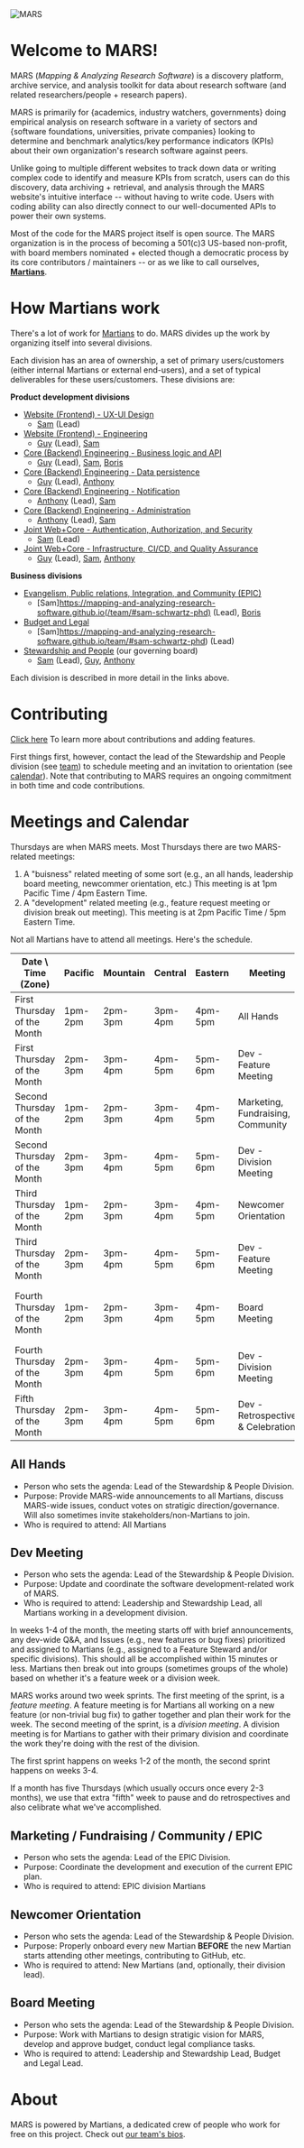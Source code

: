 <img src="https://mapping-and-analyzing-research-software.github.io/mars_logo_color.png" style="margin-left: auto; margin-right: auto;" alt="MARS" />

# Welcome to MARS!

MARS (*Mapping & Analyzing Research Software*) is a discovery platform, archive service, and analysis toolkit for data about research software (and related researchers/people + research papers).

MARS is primarily for {academics, industry watchers, governments} doing empirical analysis on research software in a variety of sectors and {software foundations, universities, private companies} looking to determine and benchmark analytics/key performance indicators (KPIs) about their own organization's research software against peers.

Unlike going to multiple different websites to track down data or writing complex code to identify and measure KPIs from scratch, users can do this discovery, data archiving + retrieval, and analysis through the MARS website's intuitive interface -- without having to write code. Users with coding ability can also directly connect to our well-documented APIs to power their own systems.

Most of the code for the MARS project itself is open source. The MARS organization is in the process of becoming a 501(c)3 US-based non-profit, with board members nominated + elected though a democratic process by its core contributors / maintainers -- or as we like to call ourselves, **[Martians](https://mapping-and-analyzing-research-software.github.io/team/)**.

# How Martians work

There's a lot of work for [Martians](https://mapping-and-analyzing-research-software.github.io/team/) to do. MARS divides up the work by organizing itself into several divisions.

Each division has an area of ownership, a set of primary users/customers (either internal Martians or external end-users), and a set of typical deliverables for these users/customers. These divisions are:

**Product development divisions**
- [Website (Frontend) -  UX-UI Design](https://mapping-and-analyzing-research-software.github.io/divisions/web-design/)
    - [Sam](https://mapping-and-analyzing-research-software.github.io/team/#sam-schwartz-phd) (Lead)
- [Website (Frontend) -  Engineering](https://mapping-and-analyzing-research-software.github.io/divisions/web-engr/)
    - [Guy](https://mapping-and-analyzing-research-software.github.io/team/#guy-pavlov) (Lead), [Sam](https://mapping-and-analyzing-research-software.github.io/team/#sam-schwartz-phd)
- [Core (Backend) Engineering - Business logic and API](https://mapping-and-analyzing-research-software.github.io/divisions/core-engr-biz-logic/)
    - [Guy](https://mapping-and-analyzing-research-software.github.io/team/#guy-pavlov) (Lead), [Sam](https://mapping-and-analyzing-research-software.github.io/team/#sam-schwartz-phd), [Boris](https://mapping-and-analyzing-research-software.github.io/team/#boris-veytsman-phd)
- [Core (Backend) Engineering - Data persistence](https://mapping-and-analyzing-research-software.github.io/divisions/core-engr-data/)
    - [Guy](https://mapping-and-analyzing-research-software.github.io/team/#guy-pavlov) (Lead), [Anthony](https://mapping-and-analyzing-research-software.github.io/team/#anthony-dario)
- [Core (Backend) Engineering - Notification](https://mapping-and-analyzing-research-software.github.io/divisions/core-engr-notification/)
    - [Anthony](https://mapping-and-analyzing-research-software.github.io/team/#anthony-dario) (Lead), [Sam](https://mapping-and-analyzing-research-software.github.io/team/#sam-schwartz-phd)
- [Core (Backend) Engineering - Administration](https://mapping-and-analyzing-research-software.github.io/divisions/core-engr-admin/)
    - [Anthony](https://mapping-and-analyzing-research-software.github.io/team/#anthony-dario) (Lead), [Sam](https://mapping-and-analyzing-research-software.github.io/team/#sam-schwartz-phd)
- [Joint Web+Core - Authentication, Authorization, and Security](https://mapping-and-analyzing-research-software.github.io/divisions/joint-engr-security/)
    - [Sam](https://mapping-and-analyzing-research-software.github.io/team/#sam-schwartz-phd) (Lead)
- [Joint Web+Core - Infrastructure, CI/CD, and Quality Assurance](https://mapping-and-analyzing-research-software.github.io/divisions/joint-engr-dev-ops/)
    - [Guy](https://mapping-and-analyzing-research-software.github.io/team/#guy-pavlov) (Lead), [Sam](https://mapping-and-analyzing-research-software.github.io/team/#sam-schwartz-phd), [Anthony](https://mapping-and-analyzing-research-software.github.io/team/#anthony-dario)

**Business divisions**
- [Evangelism, Public relations, Integration, and Community (EPIC)](https://mapping-and-analyzing-research-software.github.io/divisions/epic/)
    - [Sam]https://mapping-and-analyzing-research-software.github.io(/team/#sam-schwartz-phd) (Lead), [Boris](https://mapping-and-analyzing-research-software.github.io/team/#boris-veytsman-phd)
- [Budget and Legal](https://mapping-and-analyzing-research-software.github.io/divisions/budget-and-legal/)
    - [Sam]https://mapping-and-analyzing-research-software.github.io/team/#sam-schwartz-phd) (Lead)
- [Stewardship and People](https://mapping-and-analyzing-research-software.github.io/divisions/stewardship/) (our governing board)
    - [Sam](https://mapping-and-analyzing-research-software.github.io/team/#sam-schwartz-phd) (Lead), [Guy](https://mapping-and-analyzing-research-software.github.io/team/#guy-pavlov), [Anthony](https://mapping-and-analyzing-research-software.github.io/team/#anthony-dario)

Each division is described in more detail in the links above.

# Contributing

[Click here](https://mapping-and-analyzing-research-software.github.io/contribute/) To learn more about contributions and adding features.

First things first, however, contact the lead of the Stewardship and People division (see [team](https://mapping-and-analyzing-research-software.github.io/team/)) to schedule meeting and an invitation to orientation (see [calendar](https://mapping-and-analyzing-research-software.github.io#meetings-and-calendar)). Note that contributing to MARS requires an ongoing commitment in both time and code contributions.

# Meetings and Calendar

Thursdays are when MARS meets. Most Thursdays there are two MARS-related meetings:

1. A "buisness" related meeting of some sort (e.g., an all hands, leadership board meeting, newcommer orientation, etc.) This meeting is at 1pm Pacific Time / 4pm Eastern Time.
2. A "development" related meeting (e.g., feature request meeting or division break out meeting). This meeting is at 2pm Pacific Time / 5pm Eastern Time.

Not all Martians have to attend all meetings. Here's the schedule.

| Date \ Time (Zone)           | Pacific | Mountain | Central | Eastern | Meeting                           | Mandatory Attendance For                 | Typical Invite List           |
|------------------------------|---------|----------|---------|---------|-----------------------------------|------------------------------------------|-------------------------------|
| First Thursday of the Month  | 1pm-2pm | 2pm-3pm  | 3pm-4pm | 4pm-5pm | All Hands                         | All Martians                             | Martians                      |
| First Thursday of the Month  | 2pm-3pm | 3pm-4pm  | 4pm-5pm | 5pm-6pm | Dev - Feature Meeting             | All Dev Divisions                        | Only Devs                     |
| Second Thursday of the Month | 1pm-2pm | 2pm-3pm  | 3pm-4pm | 4pm-5pm | Marketing, Fundraising, Community | EPIC                                     | Martians                      |
| Second Thursday of the Month | 2pm-3pm | 3pm-4pm  | 4pm-5pm | 5pm-6pm | Dev - Division Meeting            | All Dev Divisions                        | Only Devs                     |
| Third Thursday of the Month  | 1pm-2pm | 2pm-3pm  | 3pm-4pm | 4pm-5pm | Newcomer Orientation              | Stewardship Lead and Newcomers           | Stewardship, Leads, Newcomers |
| Third Thursday of the Month  | 2pm-3pm | 3pm-4pm  | 4pm-5pm | 5pm-6pm | Dev - Feature Meeting             | All Dev Divisions                        | Only Devs                     |
| Fourth Thursday of the Month | 1pm-2pm | 2pm-3pm  | 3pm-4pm | 4pm-5pm | Board Meeting                     | Stewardship & Leadership, Budget & Legal | Martians                      |
| Fourth Thursday of the Month | 2pm-3pm | 3pm-4pm  | 4pm-5pm | 5pm-6pm | Dev - Division Meeting            | All Dev Divisions                        | Only Devs                     |
| Fifth Thursday of the Month  | 2pm-3pm | 3pm-4pm  | 4pm-5pm | 5pm-6pm | Dev - Retrospective & Celebration | All Dev Divisions                        | Only Devs                     |

## All Hands

* Person who sets the agenda: Lead of the Stewardship & People Division.
* Purpose: Provide MARS-wide announcements to all Martians, discuss MARS-wide issues, conduct votes on stratigic direction/governance. Will also sometimes invite stakeholders/non-Martians to join.
* Who is required to attend: All Martians

## Dev Meeting

* Person who sets the agenda: Lead of the Stewardship & People Division.
* Purpose: Update and coordinate the software development-related work of MARS.
* Who is required to attend: Leadership and Stewardship Lead, all Martians working in a development division.

In weeks 1-4 of the month, the meeting starts off with brief announcements, any dev-wide Q&A, and Issues (e.g., new features or bug fixes) prioritized and assigned to Martians (e.g., assigned to a Feature Steward and/or specific divisions). This should all be accomplished within 15 minutes or less. Martians then break out into groups (sometimes groups of the whole) based on whether it's a feature week or a division week.

MARS works around two week sprints.
The first meeting of the sprint, is a *feature meeting*. A feature meeting is for Martians all working on a new feature (or non-trivial bug fix) to gather together and plan their work for the week.
The second meeting of the sprint, is a *division meeting*. A division meeting is for Martians to gather with their primary division and coordinate the work they're doing with the rest of the division.

The first sprint happens on weeks 1-2 of the month, the second sprint happens on weeks 3-4.

If a month has five Thursdays (which usually occurs once every 2-3 months), we use that extra "fifth" week to pause and do retrospectives and also celibrate what we've accomplished.

## Marketing / Fundraising / Community / EPIC

* Person who sets the agenda: Lead of the EPIC Division.
* Purpose: Coordinate the development and execution of the current EPIC plan.
* Who is required to attend: EPIC division Martians

## Newcomer Orientation

* Person who sets the agenda: Lead of the Stewardship & People Division.
* Purpose: Properly onboard every new Martian **BEFORE** the new Martian starts attending other meetings, contributing to GitHub, etc.
* Who is required to attend: New Martians (and, optionally, their division lead).

## Board Meeting

* Person who sets the agenda: Lead of the Stewardship & People Division.
* Purpose: Work with Martians to design stratigic vision for MARS, develop and approve budget, conduct legal compliance tasks.
* Who is required to attend: Leadership and Stewardship Lead, Budget and Legal Lead.

# About

MARS is powered by Martians, a dedicated crew of people who work for free on this project. Check out [our team's bios](https://mapping-and-analyzing-research-software.github.io/team/).
